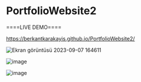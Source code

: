 # PortfolioWebsite2

====LIVE DEMO====

https://berkantkarakayis.github.io/PortfolioWebsite2/

![Ekran görüntüsü 2023-09-07 164611](https://github.com/berkantkarakayis/PortfolioWebsite2/assets/102322084/005184bf-4029-4a9e-b196-65ecefb88a9f)


![image](https://github.com/berkantkarakayis/PortfolioWebsite2/assets/102322084/2e665629-7695-47f2-8027-e6d45d0df275)


![image](https://github.com/berkantkarakayis/PortfolioWebsite2/assets/102322084/e1106266-9f8f-49e9-a565-58f51ce8a048)



